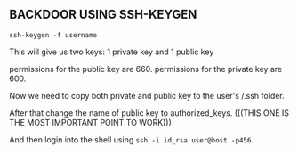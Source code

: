## BACKDOOR USING SSH-KEYGEN

`ssh-keygen -f username`

This will give us two keys: 1 private key and 1 public key

permissions for the public key are 660.
permissions for the private key are 600.

Now we need to copy both private and public key to the user's /.ssh folder.

After that change the name of public key to authorized_keys. (((THIS ONE IS THE MOST IMPORTANT POINT TO WORK)))

And then login into the shell using `ssh -i id_rsa user@host -p456`.
